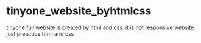 # tinyone_website_byhtmlcss
tinyone full website is created by html and css. it is not responsive website. just preactice html and css
